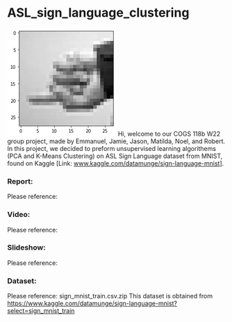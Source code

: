 # ASL_sign_language_clustering
![1](./Sample.png)
Hi, welcome to our COGS 118b W22 group project, made by Emmanuel, Jamie, Jason, Matilda, Noel, and Robert. In this project, we decided to preform unsupervised learning algorithems (PCA and K-Means Clustering) on ASL Sign Language dataset from MNIST, found on Kaggle [Link: www.kaggle.com/datamunge/sign-language-mnist].

### Report:
Please reference:

### Video: 
Please reference:

### Slideshow: 
Please reference:

### Dataset:
Please reference: sign_mnist_train.csv.zip
This dataset is obtained from https://www.kaggle.com/datamunge/sign-language-mnist?select=sign_mnist_train
